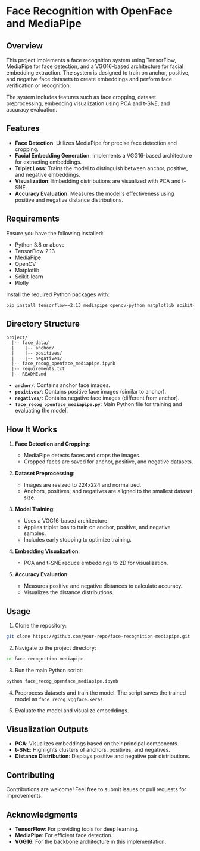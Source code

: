 # Face Recognition with OpenFace and MediaPipe

## Overview
This project implements a face recognition system using TensorFlow, MediaPipe for face detection, and a VGG16-based architecture for facial embedding extraction. The system is designed to train on anchor, positive, and negative face datasets to create embeddings and perform face verification or recognition.

The system includes features such as face cropping, dataset preprocessing, embedding visualization using PCA and t-SNE, and accuracy evaluation.

## Features
- **Face Detection**: Utilizes MediaPipe for precise face detection and cropping.
- **Facial Embedding Generation**: Implements a VGG16-based architecture for extracting embeddings.
- **Triplet Loss**: Trains the model to distinguish between anchor, positive, and negative embeddings.
- **Visualization**: Embedding distributions are visualized with PCA and t-SNE.
- **Accuracy Evaluation**: Measures the model's effectiveness using positive and negative distance distributions.

## Requirements
Ensure you have the following installed:
- Python 3.8 or above
- TensorFlow 2.13
- MediaPipe
- OpenCV
- Matplotlib
- Scikit-learn
- Plotly

Install the required Python packages with:
```bash
pip install tensorflow==2.13 mediapipe opencv-python matplotlib scikit-learn plotly
```

## Directory Structure
```
project/
  |-- face_data/
  |    |-- anchor/
  |    |-- positives/
  |    |-- negatives/
  |-- face_recog_openface_mediapipe.ipynb
  |-- requirements.txt
  |-- README.md
```

- **`anchor/`**: Contains anchor face images.
- **`positives/`**: Contains positive face images (similar to anchor).
- **`negatives/`**: Contains negative face images (different from anchor).
- **`face_recog_openface_mediapipe.py`**: Main Python file for training and evaluating the model.

## How It Works
1. **Face Detection and Cropping**:
   - MediaPipe detects faces and crops the images.
   - Cropped faces are saved for anchor, positive, and negative datasets.

2. **Dataset Preprocessing**:
   - Images are resized to 224x224 and normalized.
   - Anchors, positives, and negatives are aligned to the smallest dataset size.

3. **Model Training**:
   - Uses a VGG16-based architecture.
   - Applies triplet loss to train on anchor, positive, and negative samples.
   - Includes early stopping to optimize training.

4. **Embedding Visualization**:
   - PCA and t-SNE reduce embeddings to 2D for visualization.

5. **Accuracy Evaluation**:
   - Measures positive and negative distances to calculate accuracy.
   - Visualizes the distance distributions.

## Usage
1. Clone the repository:
```bash
git clone https://github.com/your-repo/face-recognition-mediapipe.git
```

2. Navigate to the project directory:
```bash
cd face-recognition-mediapipe
```

3. Run the main Python script:
```bash
python face_recog_openface_mediapipe.ipynb
```

4. Preprocess datasets and train the model. The script saves the trained model as `face_recog_vggface.keras`.

5. Evaluate the model and visualize embeddings.

## Visualization Outputs
- **PCA**: Visualizes embeddings based on their principal components.
- **t-SNE**: Highlights clusters of anchors, positives, and negatives.
- **Distance Distribution**: Displays positive and negative pair distributions.

## Contributing
Contributions are welcome! Feel free to submit issues or pull requests for improvements.

## Acknowledgments
- **TensorFlow**: For providing tools for deep learning.
- **MediaPipe**: For efficient face detection.
- **VGG16**: For the backbone architecture in this implementation.

